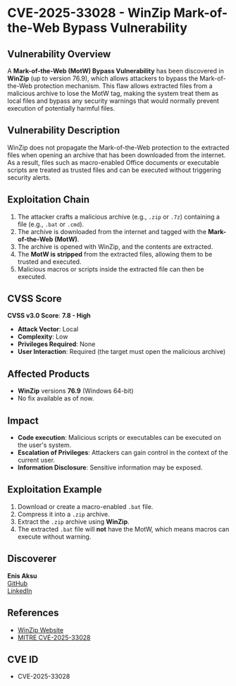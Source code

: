 # CVE-2025-33028 - WinZip Mark-of-the-Web Bypass Vulnerability

## Vulnerability Overview
A **Mark-of-the-Web (MotW) Bypass Vulnerability** has been discovered in **WinZip** (up to version 76.9), which allows attackers to bypass the Mark-of-the-Web protection mechanism. This flaw allows extracted files from a malicious archive to lose the MotW tag, making the system treat them as local files and bypass any security warnings that would normally prevent execution of potentially harmful files.

## Vulnerability Description
WinZip does not propagate the Mark-of-the-Web protection to the extracted files when opening an archive that has been downloaded from the internet. As a result, files such as macro-enabled Office documents or executable scripts are treated as trusted files and can be executed without triggering security alerts.

## Exploitation Chain
1. The attacker crafts a malicious archive (e.g., `.zip` or `.7z`) containing a file (e.g., `.bat` or `.cmd`).
2. The archive is downloaded from the internet and tagged with the **Mark-of-the-Web (MotW)**.
3. The archive is opened with WinZip, and the contents are extracted.
4. The **MotW is stripped** from the extracted files, allowing them to be trusted and executed.
5. Malicious macros or scripts inside the extracted file can then be executed.

## CVSS Score
**CVSS v3.0 Score**: **7.8 - High**
- **Attack Vector**: Local
- **Complexity**: Low
- **Privileges Required**: None
- **User Interaction**: Required (the target must open the malicious archive)

## Affected Products
- **WinZip** versions **76.9** (Windows 64-bit)
- No fix available as of now.

## Impact
- **Code execution**: Malicious scripts or executables can be executed on the user's system.
- **Escalation of Privileges**: Attackers can gain control in the context of the current user.
- **Information Disclosure**: Sensitive information may be exposed.

## Exploitation Example
1. Download or create a macro-enabled `.bat` file.
2. Compress it into a `.zip` archive.
3. Extract the `.zip` archive using **WinZip**.
4. The extracted `.bat` file will **not** have the MotW, which means macros can execute without warning.

## Discoverer
**Enis Aksu**  
[GitHub](https://github.com/EnisAksu)  
[LinkedIn](https://www.linkedin.com/in/EnisAksu/)

## References
- [WinZip Website](https://kb.winzip.com/help/help_whatsnew.htm)
- [MITRE CVE-2025-33028](https://cve.mitre.org/cgi-bin/cvename.cgi?name=CVE-2025-33028)

## CVE ID
- CVE-2025-33028
